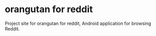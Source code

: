 # orangutan for reddit

Project site for orangutan for reddit, Android application for browsing Reddit.
